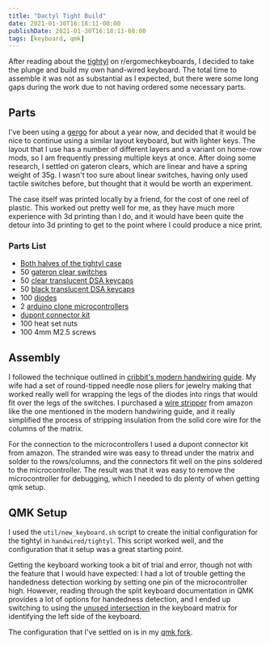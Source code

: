 ```yaml
---
title: "Dactyl Tight Build"
date: 2021-01-30T16:18:11-08:00
publishDate: 2021-01-30T16:18:11-08:00
tags: [keyboard, qmk]
---
```


After reading about the
[tightyl](https://www.reddit.com/r/ErgoMechKeyboards/comments/glfsqh/i_present_the_tightyl_a_tight_tiny_dactyl_manuform/) on r/ergomechkeyboards, I decided to take the
plunge and build my own hand-wired keyboard. The total time to assemble it was
not as substantial as I expected, but there were some long gaps during the work
due to not having ordered some necessary parts.

<!--more-->

## Parts

I've been using a [gergo](https://www.gboards.ca/product/gergo) for about a year
now, and decided that it would be nice to continue using a similar layout
keyboard, but with lighter keys. The layout that I use has a number of different
layers and a variant on home-row mods, so I am frequently pressing multiple keys
at once.  After doing some research, I settled on gateron clears, which are
linear and have a spring weight of 35g. I wasn't too sure about linear switches,
having only used tactile switches before, but thought that it would be worth an
experiment.

The case itself was printed locally by a friend, for the cost of one reel of
plastic. This worked out pretty well for me, as they have much more experience
with 3d printing than I do, and it would have been quite the detour into 3d
printing to get to the point where I could produce a nice print.

### Parts List

* [Both halves of the tightyl case](https://www.thingiverse.com/thing:4416866)
* 50 [gateron clear switches](https://flashquark.com/product/plate-mounted-gateron-switches/)
* 50 [clear translucent DSA keycaps](https://flashquark.com/product/translucent-dsa-keycaps/)
* 50 [black translucent DSA keycaps](https://flashquark.com/product/translucent-dsa-keycaps/)
* 100 [diodes](https://flashquark.com/product/1n4148-diodes/)
* 2 [arduino clone microcontrollers](https://www.amazon.com/gp/product/B07FXCTVQP)
* [dupont connector kit](https://www.amazon.com/gp/product/B07FXCTVQP)
* 100 heat set nuts
* 100 4mm M2.5 screws

## Assembly

I followed the technique outlined in [cribbit's modern handwiring
guide](https://geekhack.org/index.php?topic=87689.0). My wife had a set of
round-tipped needle nose pliers for jewelry making that worked really well for
wrapping the legs of the diodes into rings that would fit over the legs of the
switches. I purchased a [wire
stripper](https://www.amazon.com/gp/product/B0788K4R8Z) from amazon like the one
mentioned in the modern handwiring guide, and it really simplified the process
of stripping insulation from the solid core wire for the columns of the matrix.

For the connection to the microcontrollers I used a dupont connector kit from
amazon. The stranded wire was easy to thread under the matrix and solder to the
rows/columns, and the connectors fit well on the pins soldered to the
microcontroller. The result was that it was easy to remove the microcontroller
for debugging, which I needed to do plenty of when getting qmk setup.

## QMK Setup

I used the `util/new_keyboard.sh` script to create the initial configuration 
for the tightyl in `handwired/tightyl`. This script worked well, and the
configuration that it setup was a great starting point.

Getting the keyboard working took a bit of trial and error, though not with the
feature that I would have expected: I had a lot of trouble getting the
handedness detection working by setting one pin of the microcontroller high.
However, reading through the split keyboard documentation in QMK provides a lot
of options for handedness detection, and I ended up switching to using the
[unused
intersection](https://beta.docs.qmk.fm/using-qmk/hardware-features/feature_split_keyboard#handedness-by-matrix-pin)
in the keyboard matrix for identifying the left side of the keyboard.

The configuration that I've settled on is in my [qmk
fork](https://github.com/elliottt/qmk_firmware/tree/elliottt-config/keyboards/handwired/tightyl).
